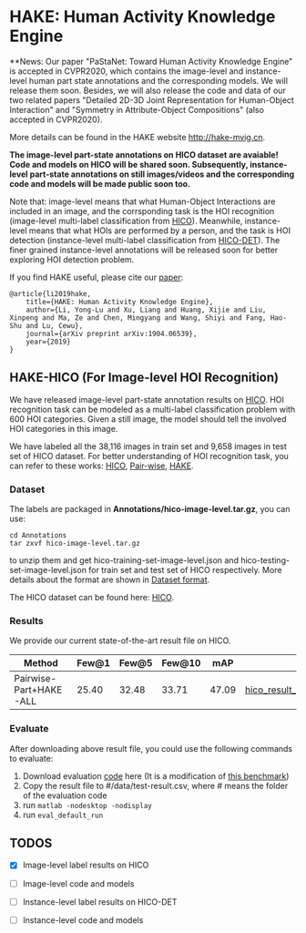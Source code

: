 # HAKE: Human Activity Knowledge Engine

**News: Our paper "PaStaNet: Toward Human Activity Knowledge Engine" is accepted in CVPR2020, which contains the image-level and instance-level human part state annotations and the corresponding models. We will release them soon. Besides, we will also release the code and data of our two related papers "Detailed 2D-3D Joint Representation for Human-Object Interaction" and  "Symmetry in Attribute-Object Compositions" (also accepted in CVPR2020).

More details can be found in the HAKE website http://hake-mvig.cn. 

**The image-level part-state annotations on HICO dataset are avaiable! Code and models on HICO will be shared soon. Subsequently, instance-level part-state annotations on still images/videos and the corresponding code and models will be made public soon too.**

Note that: image-level means that what Human-Object Interactions are included in an image, and the corrsponding task is the HOI recognition (image-level multi-label classification from [HICO](http://www-personal.umich.edu/~ywchao/hico/)). 
Meanwhile, instance-level means that what HOIs are performed by a person, and the task is HOI detection (instance-level multi-label classification from [HICO-DET](http://www-personal.umich.edu/~ywchao/publications/chao_wacv2018.pdf)).
The finer grained instance-level annotations will be released soon for better exploring HOI detection problem.


If you find HAKE useful, please cite our [paper](https://arxiv.org/abs/1904.06539):

    @article{li2019hake,
        title={HAKE: Human Activity Knowledge Engine},
        author={Li, Yong-Lu and Xu, Liang and Huang, Xijie and Liu, Xinpeng and Ma, Ze and Chen, Mingyang and Wang, Shiyi and Fang, Hao-Shu and Lu, Cewu},
        journal={arXiv preprint arXiv:1904.06539},
        year={2019}
    }


## HAKE-HICO (For Image-level HOI Recognition)

We have released image-level part-state annotation results on [HICO](http://www-personal.umich.edu/~ywchao/hico/). HOI recognition task can be modeled as a multi-label classification problem with 600 HOI categories. Given a still image, the model should tell the involved HOI categories in this image.

We have labeled all the 38,116 images in train set and 9,658 images in test set of HICO dataset. For better understanding of HOI recognition task, you can refer to these works: [HICO](http://www-personal.umich.edu/~ywchao/publications/chao_iccv2015.pdf), [Pair-wise](http://openaccess.thecvf.com/content_ECCV_2018/papers/Haoshu_Fang_Pairwise_Body-Part_Attention_ECCV_2018_paper.pdf), [HAKE](https://arxiv.org/pdf/1904.06539.pdf).

### Dataset
The labels are packaged in **Annotations/hico-image-level.tar.gz**, you can use:

    cd Annotations
    tar zxvf hico-image-level.tar.gz

to unzip them and get hico-training-set-image-level.json and hico-testing-set-image-level.json for train set and test set of HICO respectively. More details about the format are shown in [Dataset format](Annotations/README.md#image-level-partstate-for-hico).

The HICO dataset can be found here: [HICO](http://www-personal.umich.edu/~ywchao/hico/).

### Results
We provide our current state-of-the-art result file on HICO.


| Method | Few@1 | Few@5 | Few@10 | mAP | result |
| --- | ------ | ------ | --- | --- | ---|
| Pairwise-Part+HAKE-ALL | 25.40 | 32.48 | 33.71 | 47.09 | [hico\_result\_pairwise\_hake\_all.csv](https://drive.google.com/file/d/1nWi44-UaMB0cnkdGoIN8dGi3cwsRcnVb/view?usp=sharing) |


### Evaluate
After downloading above result file, you could use the following commands to evaluate: 


1. Download evaluation [code](https://drive.google.com/drive/folders/1mvXAtCe0Yc7JUQXCu3D_wpWt7r048lGc?usp=sharing) here (It is a modification of [this benchmark](https://github.com/ywchao/hico_benchmark))
2. Copy the result file to #/data/test-result.csv, where # means the folder of the evaluation code
3. run `matlab -nodesktop -nodisplay`
4. run `eval_default_run`



## TODOS
- [x] Image-level label results on HICO
- [ ] Image-level code and models
- [ ] Instance-level label results on HICO-DET
- [ ] Instance-level code and models




